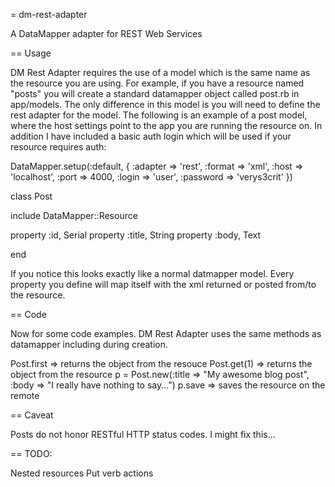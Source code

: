 = dm-rest-adapter

A DataMapper adapter for REST Web Services

== Usage

DM Rest Adapter requires the use of a model which is the same name as the resource you are using. For example, if you have a resource named "posts" you will create a standard datamapper object called post.rb in app/models. The only difference in this model is you will need to define the rest adapter for the model. The following is an example of a post model, where the host settings point to the app you are running the resource on. In addition I have included a basic auth login which will be used if your resource requires auth:

DataMapper.setup(:default, {
 :adapter  => 'rest',
 :format   => 'xml',
 :host     => 'localhost',
 :port     => 4000,
 :login    => 'user',
 :password => 'verys3crit'
})

class Post

  include DataMapper::Resource

  property :id, Serial
  property :title, String
  property :body,  Text

end


If you notice this looks exactly like a normal datmapper model. Every property you define will map itself with the xml returned or posted from/to the resource.

== Code

Now for some code examples. DM Rest Adapter uses the same methods as datamapper including during creation.

Post.first => returns the object from the resouce
Post.get(1) => returns the object from the resource
p = Post.new(:title => "My awesome blog post", :body => "I really have nothing to say...")
p.save => saves the resource on the remote

== Caveat

Posts do not honor RESTful HTTP status codes. I might fix this...

== TODO:

Nested resources
Put verb actions